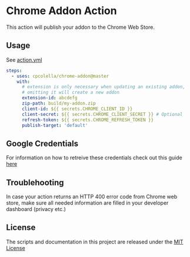 # Chrome Addon Action

This action will publish your addon to the Chrome Web Store.

## Usage

See [action.yml](action.yml)

```yaml
steps:
  - uses: cpcolella/chrome-addon@master
    with:
      # extension is only necessary when updating an existing addon,
      # omitting it will create a new addon
      extension-id: abcdefg
      zip-path: build/my-addon.zip
      client-id: ${{ secrets.CHROME_CLIENT_ID }}
      client-secret: ${{ secrets.CHROME_CLIENT_SECRET }} # Optional
      refresh-token: ${{ secrets.CHROME_REFRESH_TOKEN }}
      publish-target: 'default'
```

## Google Credentials

For information on how to retreive these credentials check out this guide [here](https://github.com/DrewML/chrome-webstore-upload/blob/master/How%20to%20generate%20Google%20API%20keys.md)

## Troublehooting

In case your action returns an HTTP 400 error code from Chrome web store, make sure all needed information are filled in your developer dashboard (privacy etc.)

## License

The scripts and documentation in this project are released under the [MIT License](LICENSE)
